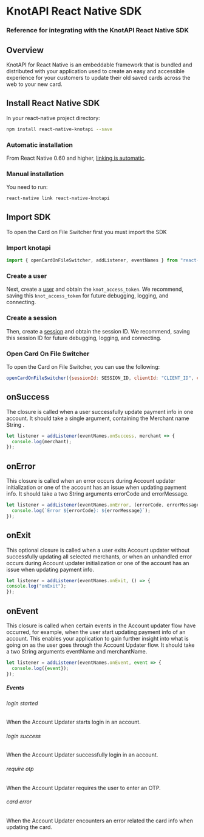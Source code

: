 # KnotAPI React Native SDK
### Reference for integrating with the KnotAPI React Native SDK
## Overview
KnotAPI for React Native is an embeddable framework that is bundled and distributed with your application used to create an easy and accessible experience for your customers to update their old saved cards across the web to your new card.

## Install React Native SDK

In your react-native project directory:
```sh
npm install react-native-knotapi --save
```

### Automatic installation

From React Native 0.60 and higher, <a href="https://github.com/react-native-community/cli/blob/main/docs/autolinking.md">linking is automatic</a>.

### Manual installation

You need to run:

```sh
react-native link react-native-knotapi
```

## Import SDK

To open the Card on File Switcher first you must import the SDK

### Import knotapi

```js
import { openCardOnFileSwitcher, addListener, eventNames } from "react-native-knotapi";
```

### Create a user
Next, create a [user](apis/users) and obtain the `knot_access_token`. We recommend, saving this `knot_access_token` for future debugging, logging, and connecting.

### Create a session
Then, create a [session](apis/sessions) and obtain the session ID. We recommend, saving this session ID for future debugging, logging, and connecting.

### Open Card On File Switcher
To open the Card on File Switcher, you can use the following:

```js
openCardOnFileSwitcher({sessionId: SESSION_ID, clientId: "CLIENT_ID", customization: {companyName: "COMPANY_NAME"}})
```
## onSuccess

The closure is called when a user successfully update payment info in one account. It should take a single argument, containing the Merchant name String .

```js
let listener = addListener(eventNames.onSuccess, merchant => {
  console.log(merchant);
});
```
## onError

This closure is called when an error occurs during Account updater initialization or one of the account has an issue when updating payment info. It should take a two String arguments errorCode and errorMessage.

```js
let listener = addListener(eventNames.onError, (errorCode, errorMessage) => {
  console.log(`Error ${errorCode}: ${errorMessage}`);
});
```

## onExit

This optional closure is called when a user exits Account updater without successfully updating all selected merchants, or when an unhandled error occurs during Account updater initialization or one of the account has an issue when updating payment info.

```js
let listener = addListener(eventNames.onExit, () => {
console.log("onExit");
});
```
## onEvent

This closure is called when certain events in the Account updater flow have occurred, for example, when the user start updating payment info of an account. This enables your application to gain further insight into what is going on as the user goes through the Account Updater flow. It should take a two String arguments eventName and merchantName.

```js
let listener = addListener(eventNames.onEvent, event => {
  console.log({event});
});
```
##### Events

###### login started
When the Account Updater starts login in an account.

###### login success
When the Account Updater successfully login in an account.

###### require otp
When the Account Updater requires the user to enter an OTP.

###### card error
When the Account Updater encounters an error related the card info when updating the card.
